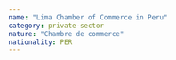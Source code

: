 ```yaml
---
name: "Lima Chamber of Commerce in Peru"
category: private-sector
nature: "Chambre de commerce"
nationality: PER
---
```

    
